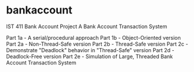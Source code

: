 # bankaccount
IST 411 Bank Account Project
A Bank Account Transaction System

Part 1a - A serial/procedural approach
Part 1b - Object-Oriented version
Part 2a - Non-Thread-Safe version
Part 2b - Thread-Safe version
Part 2c - Demonstrate "Deadlock" behavior in "Thread-Safe" version
Part 2d - Deadlock-Free version
Part 2e - Simulation of Large, Threaded Bank Account Transaction System
